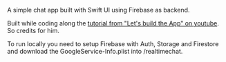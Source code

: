 A simple chat app built with Swift UI using Firebase as backend.

Built while coding along the [tutorial from "Let's build the App" on youtube](https://www.youtube.com/watch?v=d2gCYXonUXM&list=PL0dzCUj1L5JEN2aWYFCpqfTBeVHcGZjGw&index=1). So credits for him.

To run locally you need to setup Firebase with Auth, Storage and Firestore and download the GoogleService-Info.plist into /realtimechat.
